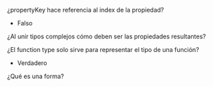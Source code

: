 ¿propertyKey hace referencia al index de la propiedad?

-   Falso

¿Al unir tipos complejos cómo deben ser las propiedades resultantes?

¿El function type solo sirve para representar el tipo de una función?

-   Verdadero

¿Qué es una forma?
